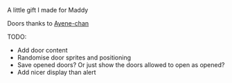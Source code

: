 A little gift I made for Maddy


Doors thanks to [Ayene-chan](http://www.deviantart.com/art/RPG-Maker-VX-Door-II-2-321675508)


TODO:
- Add door content
- Randomise door sprites and positioning
- Save opened doors? Or just show the doors allowed to open as opened?
- Add nicer display than alert


